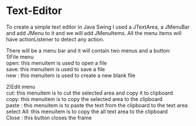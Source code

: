 # Text-Editor
To create a simple text editor in Java Swing I used a JTextArea, a JMenuBar and add JMenu to it and we will add JMenuItems. All the menu items will have actionListener to detect any action.   

There will be a menu bar and it will contain two menus and a button:   
1)File menu  
open: this menuitem is used to open a file  
save: this menuitem is used to save a file    
new : this menuitem is used to create a new blank file

2)Edit menu  
cut: this menuitem is to cut the selected area and copy it to clipboard  
copy: this menuitem is to copy the selected area to the clipboard  
paste : this menuitem is to paste the text from the clipboard to the text area 
select All: this menuitem is to copy the all text area to the clipboard   
Close : this button closes the frame
